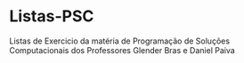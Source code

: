 # Listas-PSC
Listas de Exercicio da matéria de Programação de Soluções Computacionais dos Professores Glender Bras e Daniel Paiva
